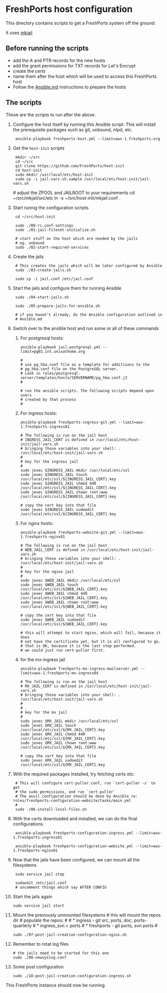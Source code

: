 # FreshPorts host configuration

This directory contains scripts to get a FreshPorts system off the ground.

It uses [mkjail](https://github.com/mkjail/mkjail)

## Before running the scripts

* add the A and PTR records for the new hosts
* add the grant permissions for TXT records for Let's Encrypt
* create the certs
* name them after the host which will be used to access this FreshPorts host
* Follow the [Ansible.md](Ansible.md) instructions to prepare the hosts

## The scripts

These are the scripts to run after the above.

1. Configure the host itself by running this Ansible script. This will
install the prerequisite packages such as git, unbound, ntpd, etc.

        ansible-playbook freshports-host.yml --limit=aws-1.freshports.org

1. Get the `host-init` scripts
    
        mkdir ~/src
        cd ~/src
        git clone https://github.com/FreshPorts/host-init
        cd host-init
        sudo mkdir /usr/local/etc/host-init
        sudo cp -i jail-vars.sh.sample /usr/local/etc/host-init/jail-vars.sh

	\# adjust the ZPOOL and JAILROOT to your requirements
        cd ~/src/mkjail/src/etc
        ln -s ~/src/host-init/mkjail.conf .

1. Start runnig the configuration scripts

        cd ~/src/host-init

        sudo ./00-rc.conf-settings
        sudo ./01-jail-fileset-initialize.sh

        # start stuff on the host which are needed by the jails
        # eg. unbound
        sudo ./02-start-required-services

1. Create the jails

        # This creates the jails which will be later configured by Ansible
        sudo ./03-create-jails.sh

        sudo cp -i jail.conf /etc/jail.conf

1. Start the jails and configure them for running Ansible

        sudo ./04-start-jails.sh

        sudo ./05-prepare-jails-for-ansible.sh

        # if you haven't already, do the Ansible configuration outlined in
        # Ansible.md

1. Switch over to the ansible host and run some or all of these commands

     1. For postgresql hosts:

            ansible-playbook jail-postgresql.yml --limit=pg02.int.unixathome.org

            #
            # use pg_hba.conf file as a template for additiions to the
            # pg_hba.conf file on the PostgreSQL server.
            # Look in roles/postgresql-server/templates/hosts/SERVERNAME/pg_hba.conf.j2
            #

            # run the ansible scripts. The following scripts depend upon users
            # created by that process
            #

     1. For ingress hosts:

            ansible-playbook freshports-ingress-git.yml --limit=aws-1.freshports-ingress01

            # The following is run on the jail host
            # INGRESS_JAIL_CERT is defined in /usr/local/etc/host-init/jail-vars.sh
            # bringing those variables into your shell: . /usr/local/etc/host-init/jail-vars.sh
            #
            # key for the ingress jail
            #
            sudo jexec $INGRESS_JAIL mkdir /usr/local/etc/ssl
            sudo jexec $INGRESS_JAIL touch /usr/local/etc/ssl/${INGRESS_JAIL_CERT}.key
            sudo jexec $INGRESS_JAIL chmod 440 /usr/local/etc/ssl/${INGRESS_JAIL_CERT}.key
            sudo jexec $INGRESS_JAIL chown root:www /usr/local/etc/ssl/${INGRESS_JAIL_CERT}.key

            # copy the cert key into that file
            sudo jexec $INGRESS_JAIL sudoedit /usr/local/etc/ssl/${INGRESS_JAIL_CERT}.key


     1. For nginx hosts:

            ansible-playbook freshports-website-git.yml --limit=aws-1.freshports-nginx01

            # The following is run on the jail host
            # WEB_JAIL_CERT is defined in /usr/local/etc/host-init/jail-vars.sh
            # bringing those variables into your shell: . /usr/local/etc/host-init/jail-vars.sh
            #
            # key for the nginx jail
            #
            sudo jexec $WEB_JAIL mkdir /usr/local/etc/ssl
            sudo jexec $WEB_JAIL touch /usr/local/etc/ssl/${WEB_JAIL_CERT}.key
            sudo jexec $WEB_JAIL chmod 440 /usr/local/etc/ssl/${WEB_JAIL_CERT}.key
            sudo jexec $WEB_JAIL chown root:www /usr/local/etc/ssl/${WEB_JAIL_CERT}.key

            # copy the cert key into that file
            sudo jexec $WEB_JAIL sudoedit /usr/local/etc/ssl/${WEB_JAIL_CERT}.key

            # this will attempt to start nginx, which will fail, because it does
            # not have the certificate yet, but it is all configured to go.
            # that is OK, because it is the last step performed.
            # we could just run cert-puller first.

     1. for the mx-ingress jail

            ansible-playbook freshports-mx-ingress-mailserver.yml --limit=aws-1.freshports-mx-ingress04

            # The following is run on the jail host
            # MX_JAIL_CERT is defined in /usr/local/etc/host-init/jail-vars.sh
            # bringing those variables into your shell: . /usr/local/etc/host-init/jail-vars.sh
            #
            #
            # key for the mx jail
            #
            sudo jexec $MX_JAIL mkdir /usr/local/etc/ssl
            sudo jexec $MX_JAIL touch /usr/local/etc/ssl/${MX_JAIL_CERT}.key
            sudo jexec $MX_JAIL chmod 440 /usr/local/etc/ssl/${MX_JAIL_CERT}.key
            sudo jexec $MX_JAIL chown root:www /usr/local/etc/ssl/${MX_JAIL_CERT}.key

            # copy the cert key into that file
            sudo jexec $MX_JAIL sudoedit /usr/local/etc/ssl/${MX_JAIL_CERT}.key


1. With the required packages installed, try fetching certs etc:

        # This will configure cert-puller.conf, run `cert-puller -s` to get
        # the sudo permissions, and run `cert-puller`
        # The anvil configuration should be done by Ansible re: roles/freshports-configuration-website/tasks/main.yml
        #
        sudo ./06-install-local-files.sh

1. With the certs downloaded and installed, we can do the final configurations.

        ansible-playbook freshports-configuration-ingress.yml --limit=aws-1.freshports-ingress01

        ansible-playbook freshports-configuration-website.yml --limit=aws-1.freshports-nginx01

1. Now that the jails have been configured, we can mount all the filesystems

        sudo service jail stop
 
        sudoedit /etc/jail.conf
        # uncomment things which say AFTER CONFIG

1.  Start the jails again

        sudo service jail start


1.  Mount the previously unmounted filesystems
        # this will mount the repos dir
        # populate the repos:
        #
        # * ingress - git src, ports, doc, ports-quarterly
        # * ingress_svn = ports
        # * freshports - git ports, svn ports
        #

        sudo ./07-post-jail-creation-configuration-nginx.sh


1.  Remember to rotat log files

        # the jails need to be started for this one
        sudo ./08-newsyslog.conf

1.  Some post configuration

        sudo ./18-post-jail-creation-configuration-ingress.sh

This FreshPorts instance should now be running
